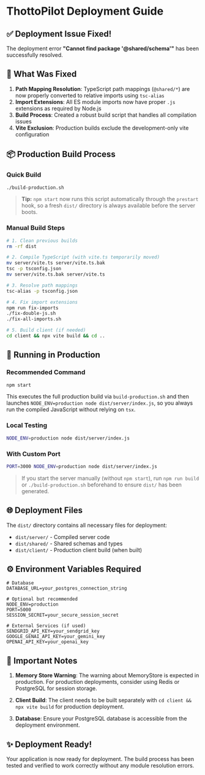 # ThottoPilot Deployment Guide

## ✅ Deployment Issue Fixed!

The deployment error **"Cannot find package '@shared/schema'"** has been successfully resolved.

## 🔧 What Was Fixed

1. **Path Mapping Resolution**: TypeScript path mappings (`@shared/*`) are now properly converted to relative imports using `tsc-alias`
2. **Import Extensions**: All ES module imports now have proper `.js` extensions as required by Node.js
3. **Build Process**: Created a robust build script that handles all compilation issues
4. **Vite Exclusion**: Production builds exclude the development-only vite configuration

## 📦 Production Build Process

### Quick Build
```bash
./build-production.sh
```

> **Tip:** `npm start` now runs this script automatically through the `prestart` hook, so a fresh `dist/` directory is always available before the server boots.

### Manual Build Steps
```bash
# 1. Clean previous builds
rm -rf dist

# 2. Compile TypeScript (with vite.ts temporarily moved)
mv server/vite.ts server/vite.ts.bak
tsc -p tsconfig.json
mv server/vite.ts.bak server/vite.ts

# 3. Resolve path mappings
tsc-alias -p tsconfig.json

# 4. Fix import extensions
npm run fix-imports
./fix-double-js.sh
./fix-all-imports.sh

# 5. Build client (if needed)
cd client && npx vite build && cd ..
```

## 🚀 Running in Production

### Recommended Command
```bash
npm start
```

This executes the full production build via `build-production.sh` and then launches `NODE_ENV=production node dist/server/index.js`, so you always run the compiled JavaScript without relying on `tsx`.

### Local Testing
```bash
NODE_ENV=production node dist/server/index.js
```

### With Custom Port
```bash
PORT=3000 NODE_ENV=production node dist/server/index.js
```

> If you start the server manually (without `npm start`), run `npm run build` or `./build-production.sh` beforehand to ensure `dist/` has been generated.

## 🌐 Deployment Files

The `dist/` directory contains all necessary files for deployment:
- `dist/server/` - Compiled server code
- `dist/shared/` - Shared schemas and types
- `dist/client/` - Production client build (when built)

## ⚙️ Environment Variables Required

```env
# Database
DATABASE_URL=your_postgres_connection_string

# Optional but recommended
NODE_ENV=production
PORT=5000
SESSION_SECRET=your_secure_session_secret

# External Services (if used)
SENDGRID_API_KEY=your_sendgrid_key
GOOGLE_GENAI_API_KEY=your_gemini_key
OPENAI_API_KEY=your_openai_key
```

## 📝 Important Notes

1. **Memory Store Warning**: The warning about MemoryStore is expected in production. For production deployments, consider using Redis or PostgreSQL for session storage.

2. **Client Build**: The client needs to be built separately with `cd client && npx vite build` for production deployment.

3. **Database**: Ensure your PostgreSQL database is accessible from the deployment environment.

## ✨ Deployment Ready!

Your application is now ready for deployment. The build process has been tested and verified to work correctly without any module resolution errors.